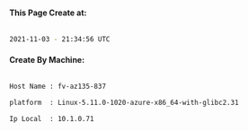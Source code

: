 
   
#### This Page Create at:

```bash

2021-11-03 - 21:34:56 UTC

```

#### Create By Machine:

```bash

Host Name : fv-az135-837

platform  : Linux-5.11.0-1020-azure-x86_64-with-glibc2.31

Ip Local  : 10.1.0.71

```

